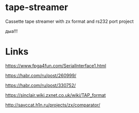 # tape-streamer
Cassette tape streamer with zx format and rs232 port project 

дыа!!!

# Links

https://www.fpga4fun.com/SerialInterface1.html

https://habr.com/ru/post/260999/

https://habr.com/ru/post/330752/

https://sinclair.wiki.zxnet.co.uk/wiki/TAP_format

http://savccat.h1n.ru/projects/zx/comparator/


